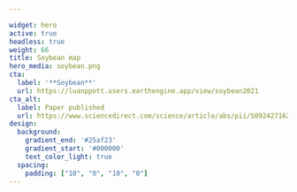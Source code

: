 ```yaml
---

widget: hero
active: true
headless: true
weight: 66
title: Soybean map
hero_media: soybean.png
cta:
  label: '**Soybean**'
  url: https://luanppott.users.earthengine.app/view/soybean2021
cta_alt:
  label: Paper published
  url: https://www.sciencedirect.com/science/article/abs/pii/S0924271621001167
design:
  background:
    gradient_end: '#25af23'
    gradient_start: '#000000'
    text_color_light: true
  spacing:
    padding: ["10", "0", "10", "0"]
---
```


